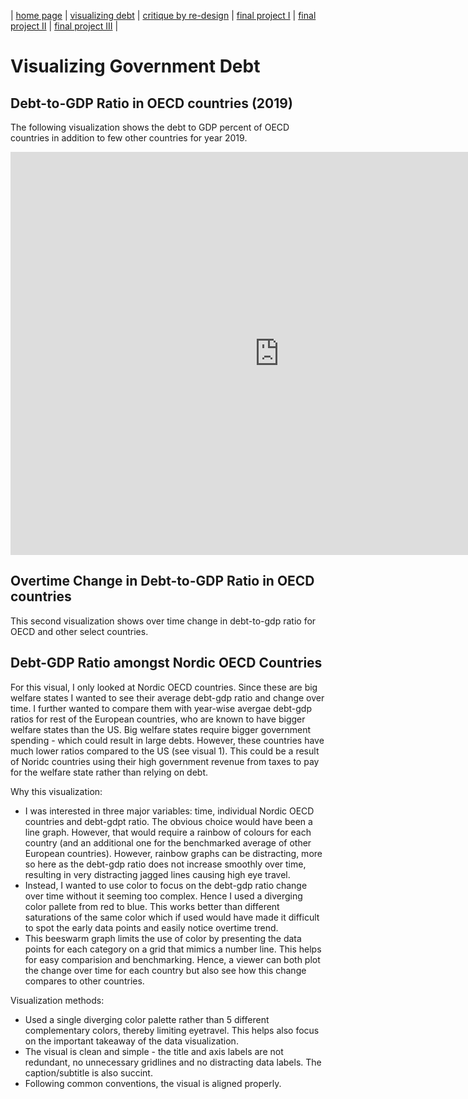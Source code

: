| [home page](https://pranavakadiyala.github.io/Portfolio/) | [visualizing debt](visualizing-government-debt) | [critique by re-design](critique-by-design) | [final project I](final-project-part-one) | [final project II](final-project-part-two) | [final project III](final-project-part-three) |

# Visualizing Government Debt

## Debt-to-GDP Ratio in OECD countries (2019)

The following visualization shows the debt to GDP percent of OECD countries in addition to few other countries for year 2019. 

<iframe src="https://data.oecd.org/chart/7b2p" width="860" height="645" style="border: 0" mozallowfullscreen="true" webkitallowfullscreen="true" allowfullscreen="true"><a href="https://data.oecd.org/chart/7b2p" target="_blank">OECD Chart: General government debt, Total, % of GDP, Annual, 2019</a></iframe>

## Overtime Change in Debt-to-GDP Ratio in OECD countries

This second visualization shows over time change in debt-to-gdp ratio for OECD and other select countries. 

<div class="flourish-embed flourish-chart" data-src="visualisation/14951472"><script src="https://public.flourish.studio/resources/embed.js"></script></div>


## Debt-GDP Ratio amongst Nordic OECD Countries

<div class="flourish-embed flourish-scatter" data-src="visualisation/14969332"><script src="https://public.flourish.studio/resources/embed.js"></script></div>


For this visual, I only looked at Nordic OECD countries. Since these are big welfare states I wanted to see their average debt-gdp ratio and change over time. I further wanted to compare them with year-wise avergae debt-gdp ratios for rest of the European countries, who are known to have bigger welfare states than the US.
Big welfare states require bigger government spending - which could result in large debts. However, these countries have much lower ratios compared to the US (see visual 1). This could be a result of Noridc countries using their high government revenue from taxes to pay for the welfare state rather than relying on debt. 

Why this visualization:
- I was interested in three major variables: time, individual Nordic OECD countries and debt-gdpt ratio. The obvious choice would have been a line graph. However, that would require a rainbow of colours for each country (and an additional one for the benchmarked average of other European countries). However, rainbow graphs can be distracting, more so here as the debt-gdp ratio does not increase smoothly over time, resulting in very distracting jagged lines causing high eye travel.
- Instead, I wanted to use color to focus on the debt-gdp ratio change over time without it seeming too complex. Hence I used a diverging color pallete from red to blue. This works better than different saturations of the same color which if used would have made it difficult to spot the early data points and easily notice overtime trend. 
- This beeswarm graph limits the use of color by presenting the data points for each category on a grid that mimics a number line. This helps for easy comparision and benchmarking. Hence, a viewer can both plot the change over time for each country but also see how this change compares to other countries. 

Visualization methods:
- Used a single diverging color palette rather than 5 different complementary colors, thereby limiting eyetravel. This helps also focus on the important takeaway of the data visualization.
- The visual is clean and simple - the title and axis labels are not redundant, no unnecessary gridlines and no distracting data labels. The caption/subtitle is also succint.
- Following common conventions, the visual is aligned properly.
